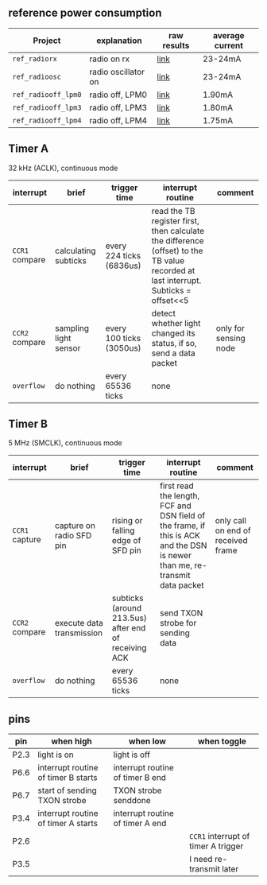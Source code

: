 ## reference power consumption

| Project             | explanation         | raw results                                                                                                        | average current |
| ------------------- | ------------------- | ------------------------------------------------------------------------------------------------------------------ | --------------- |
| `ref_radiorx`       | radio on rx         | [link](http://wsn-testbed.it.uu.se:3000/dashboard/db/overview-of-the-20-nodes?from=1487256830000&to=1487256900000) |         23-24mA |
| `ref_radioosc`      | radio oscillator on | [link](http://wsn-testbed.it.uu.se:3000/dashboard/db/overview-of-the-20-nodes?from=1487256945000&to=1487257020000) |         23-24mA |
| `ref_radiooff_lpm0` | radio off, LPM0     | [link](http://wsn-testbed.it.uu.se:3000/dashboard/db/overview-of-the-20-nodes?from=1487256340000&to=1487256410000) |          1.90mA |
| `ref_radiooff_lpm3` | radio off, LPM3     | [link](http://wsn-testbed.it.uu.se:3000/dashboard/db/overview-of-the-20-nodes?from=1487256510000&to=1487256590000) |          1.80mA |
| `ref_radiooff_lpm4` | radio off, LPM4     | [link](http://wsn-testbed.it.uu.se:3000/dashboard/db/overview-of-the-20-nodes?from=1487256650000&to=1487256730000) |          1.75mA |

## Timer A

32 kHz (ACLK), continuous mode

| interrupt      | brief                         | trigger time             | interrupt routine | comment |
|----------------|-------------------------------|--------------------------|-------------------|---------|
| `CCR1` compare | calculating subticks          | every 224 ticks (6836us) | read the TB register first, then calculate the difference (offset) to the TB value recorded at last interrupt. Subticks = offset<<5||
| `CCR2` compare | sampling light sensor         | every 100 ticks (3050us) | detect whether light changed its status, if so, send a data packet | only for sensing node |
| `overflow`     | do nothing                    | every 65536 ticks        | none              | |

## Timer B

5 MHz (SMCLK), continuous mode

| interrupt        | brief                             | trigger time                                         | interrupt routine | comment |
|------------------|-----------------------------------|------------------------------------------------------|-------------------|---------|
| `CCR1` capture   | capture on radio SFD pin          | rising or falling edge of SFD pin                    | first read the length, FCF and DSN field of the frame, if this is ACK and the DSN is newer than me, re-transmit data packet | only call on end of received frame |
| `CCR2` compare   | execute data transmission         | subticks (around 213.5us) after end of receiving ACK | send TXON strobe for sending data | |
| `overflow`       | do nothing                        | every 65536 ticks                                    | none              | |


## pins

| pin  | when high                           | when low							| when toggle |
|------|-------------------------------------|-----------------------------------|-------------|
| P2.3 | light is on                         |  light is off                     ||
| P6.6 | interrupt routine of timer B starts |  interrupt routine of timer B end ||
| P6.7 | start of sending TXON strobe        |  TXON strobe senddone             ||
| P3.4 | interrupt routine of timer A starts |  interrupt routine of timer A end ||
| P2.6 |                                     |                                   | `CCR1` interrupt of timer A trigger |
| P3.5 |                                     |                                   | I need re-transmit later            |